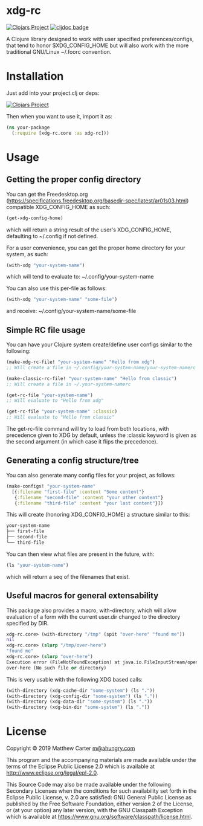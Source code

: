 # xdg-rc

[![Clojars Project](https://img.shields.io/clojars/v/ahungry/xdg-rc.svg)](https://clojars.org/ahungry/xdg-rc)
[![cljdoc badge](https://cljdoc.org/badge/ahungry/xdg-rc)](https://cljdoc.org/d/ahungry/xdg-rc)

A Clojure library designed to work with user specified
preferences/configs, that tend to honor $XDG_CONFIG_HOME but will also
work with the more traditional GNU/Linux ~/.foorc convention.

# Installation

Just add into your project.clj or deps:

[![Clojars Project](http://clojars.org/ahungry/xdg-rc/latest-version.svg)](http://clojars.org/ahungry/xdg-rc)

Then when you want to use it, import it as:

```clojure
(ns your-package
  (:require [xdg-rc.core :as xdg-rc]))
```

# Usage

## Getting the proper config directory

You can get the Freedesktop.org
(https://specifications.freedesktop.org/basedir-spec/latest/ar01s03.html)
compatible XDG_CONFIG_HOME as such:

```clojure
(get-xdg-config-home)
```

which will return a string result of the user's XDG_CONFIG_HOME,
defaulting to ~/.config if not defined.

For a user convenience, you can get the proper home directory for your
system, as such:

```clojure
(with-xdg "your-system-name")
```

which will tend to evaluate to: ~/.config/your-system-name

You can also use this per-file as follows:

```clojure
(with-xdg "your-system-name" "some-file")
```

and receive: ~/.config/your-system-name/some-file

## Simple RC file usage

You can have your Clojure system create/define user configs similar to
the following:

```clojure
(make-xdg-rc-file! "your-system-name" "Hello from xdg")
;; Will create a file in ~/.config/your-system-name/your-system-namerc

(make-classic-rc-file! "your-system-name" "Hello from classic")
;; Will create a file in ~/.your-system-namerc

(get-rc-file "your-system-name")
;; Will evaluate to "Hello from xdg"

(get-rc-file "your-system-name" :classic)
;; Will evaluate to "Hello from classic"
```

The get-rc-file command will try to load from both locations, with
precedence given to XDG by default, unless the :classic keyword is
given as the second argument (in which case it flips the precedence).

## Generating a config structure/tree

You can also generate many config files for your project, as follows:

```clojure
(make-configs! "your-system-name"
  [{:filename "first-file" :content "Some content"}
   {:filename "second-file" :content "your other content"}
   {:filename "third-file" :content "your last content"}])
```

This will create (honoring XDG_CONFIG_HOME) a structure similar to
this:

```sh
your-system-name
├── first-file
├── second-file
└── third-file
```

You can then view what files are present in the future, with:

```clojure
(ls "your-system-name")
```

which will return a seq of the filenames that exist.

## Useful macros for general extensability

This package also provides a macro, with-directory, which will allow
evaluation of a form with the current user.dir changed to the
directory specified by DIR.

```clojure
xdg-rc.core> (with-directory "/tmp" (spit "over-here" "found me"))
nil
xdg-rc.core> (slurp "/tmp/over-here")
"found me"
xdg-rc.core> (slurp "over-here")
Execution error (FileNotFoundException) at java.io.FileInputStream/open0 (FileInputStream.java:-2).
over-here (No such file or directory)
```

This is very usable with the following XDG based calls:

```clojure
(with-directory (xdg-cache-dir "some-system") (ls "."))
(with-directory (xdg-config-dir "some-system") (ls "."))
(with-directory (xdg-data-dir "some-system") (ls "."))
(with-directory (xdg-bin-dir "some-system") (ls "."))
```

# License

Copyright © 2019 Matthew Carter <m@ahungry.com>

This program and the accompanying materials are made available under the
terms of the Eclipse Public License 2.0 which is available at
http://www.eclipse.org/legal/epl-2.0.

This Source Code may also be made available under the following Secondary
Licenses when the conditions for such availability set forth in the Eclipse
Public License, v. 2.0 are satisfied: GNU General Public License as published by
the Free Software Foundation, either version 2 of the License, or (at your
option) any later version, with the GNU Classpath Exception which is available
at https://www.gnu.org/software/classpath/license.html.

